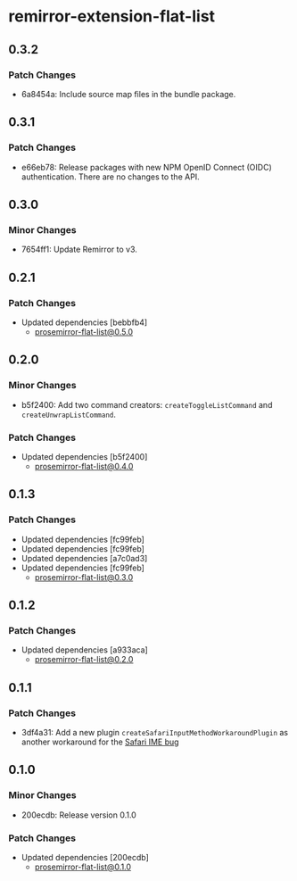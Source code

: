# remirror-extension-flat-list

## 0.3.2

### Patch Changes

- 6a8454a: Include source map files in the bundle package.

## 0.3.1

### Patch Changes

- e66eb78: Release packages with new NPM OpenID Connect (OIDC) authentication. There are no changes to the API.

## 0.3.0

### Minor Changes

- 7654ff1: Update Remirror to v3.

## 0.2.1

### Patch Changes

- Updated dependencies [bebbfb4]
  - prosemirror-flat-list@0.5.0

## 0.2.0

### Minor Changes

- b5f2400: Add two command creators: `createToggleListCommand` and `createUnwrapListCommand`.

### Patch Changes

- Updated dependencies [b5f2400]
  - prosemirror-flat-list@0.4.0

## 0.1.3

### Patch Changes

- Updated dependencies [fc99feb]
- Updated dependencies [fc99feb]
- Updated dependencies [a7c0ad3]
- Updated dependencies [fc99feb]
  - prosemirror-flat-list@0.3.0

## 0.1.2

### Patch Changes

- Updated dependencies [a933aca]
  - prosemirror-flat-list@0.2.0

## 0.1.1

### Patch Changes

- 3df4a31: Add a new plugin `createSafariInputMethodWorkaroundPlugin` as another workaround for the [Safari IME bug](https://github.com/ProseMirror/prosemirror/issues/934)

## 0.1.0

### Minor Changes

- 200ecdb: Release version 0.1.0

### Patch Changes

- Updated dependencies [200ecdb]
  - prosemirror-flat-list@0.1.0
